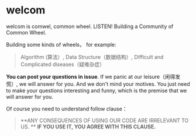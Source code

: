 # welcom
welcom is comwel, common wheel. LISTEN! Building a Community of Common Wheel. 

Building some kinds of wheels， for example:
> Algorithm (算法）, Data Structure（数据结构）, Difficult and Complicated diseases（疑难杂症）


**You can post your questions in issue**. 
If we panic at our leisure（闲得发慌）, 
we will answer for you. And we don't mind your motives.
You just need to make your questions interesting and funny, 
which is the premise that we will answer for you.

Of course
you need to understand follow clause：

> **ANY CONSEQUENCES OF USING OUR CODE ARE IRRELEVANT TO US. **
> **IF YOU USE IT, YOU AGREE WITH THIS CLAUSE.**
